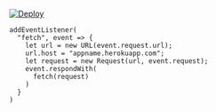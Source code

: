 [![Deploy](https://www.herokucdn.com/deploy/button.png)](https://dashboard.heroku.com/new?template=https://github.com/keishchf/Lgfuiab.git)

```
addEventListener(
  "fetch", event => {
    let url = new URL(event.request.url);
    url.host = "appname.herokuapp.com";
    let request = new Request(url, event.request);
    event.respondWith(
      fetch(request)
    )
  }
)
```
